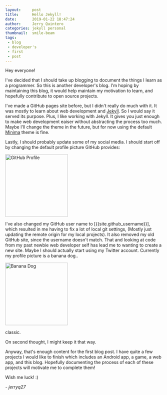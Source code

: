 ```yaml
---
layout:     post
title:      Hello Jekyll!
date:       2019-01-22 18:47:24
author:     Jerry Quintero
categories: jekyll personal
thumbnail:  smile-beam
tags:
 - blog
 - developer's
 - first
 - post
---
```


Hey everyone!

I've decided that I should take up blogging to document the things
I learn as a programmer. So this is another developer's blog. I'm hoping 
by maintaining this blog, it would help maintain my motivation to learn, 
and hopefully contribute to open source projects.

I've made a GitHub pages site before, but I didn't really do much with
it. It was mostly to learn about web development and [Jekyll]. So I would
say it served its purpose. Plus, I like working with Jekyll. It gives
you just enough to make web development eaiser without abstracting the
process too much. Maybe I'll change the theme in the future, but for now
using the default [Minima] theme is fine.

Lastly, I should probably update some of my social media. I should start off
by changing the default profile picture GitHub provides:

<img src="{{ site.images }}github-default.png" alt="GitHub Profile" height="200" width="200">

I've also changed my GitHub user name to [{{site.github_username}}], 
which resulted in me having to fix a lot of local git settings, (Mostly just 
updating the remote origin for my local projects). It also removed my old GitHub site, 
since the username doesn't match. That and looking at code from my past newbie
web developer self has lead me to wanting to create a new site. Maybe I should 
actually start using my Twitter account. Currently my profile picture is a banana dog..

<a href="https://twitter.com/jerryq27">
    <img src="{{ site.images }}banana-dog.jpg" alt="Banana Dog" height="200" width="200">
</a>

classic. 

On second thought, I might keep it that way.

Anyway, that's enough content for the first blog post. I have quite a few projects I would
like to finish which includes an Android app, a game, a web app, and this blog. Hopefully
documenting the process of each of these projects will motivate me to complete them!

Wish me luck! :)

  *\- jerryq27*

[Jekyll]:   https://jekyllrb.com/
[jerryq27]: https://github.com/jerryq27
[Minima]:   https://github.com/jekyll/minima
<!-- [GitHub Profile]: {{site.baseurl}}/jprojects/assets/img/github-default.png
[Banana Dog]: {{site.baseurl}}/jprojects/assets/img/banana-dog.jpg -->